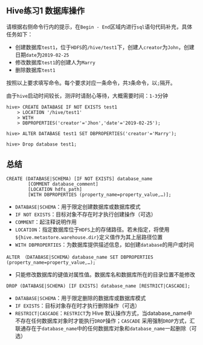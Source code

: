 ## Hive练习1 数据库操作

请根据右侧命令行内的提示，在`Begin - End`区域内进行`sql`语句代码补充，具体任务如下：

- 创建数据库`test1`，位于`HDFS`的`/hive/test1`下，创建人`creator`为`John`，创建日期`date`为`2019-02-25`
- 修改数据库`test1`的创建人为`Marry`
- 删除数据库`test1`

按照以上要求填写命令。每个要求对应一条命令，共`3`条命令，以`;`隔开。

由于`hive`启动时间较长，测评时请耐心等待，大概需要时间：`1-3`分钟

```
hive> CREATE DATABASE IF NOT EXISTS test1 
    > LOCATION '/hive/test1'
    > WITH 					
    > DBPROPERTIES('creator'='Jhon','date'='2019-02-25');
```

```
hive> ALTER DATABASE test1 SET DBPROPERTIES('creator'='Marry');
```

```
hive> Drop database test1;
```



## 总结

```
CREATE (DATABASE|SCHEMA) [IF NOT EXISTS] database_name
        [COMMENT database_comment]
        [LOCATION hdfs_path]
        [WITH DBPROPERTIES (property_name=property_value,…)];
```

- `DATABASE|SCHEMA`：用于限定创建数据库或数据库模式
- `IF NOT EXISTS`：目标对象不存在时才执行创建操作（可选）
- `COMMENT`：起注释说明作用
- `LOCATION`：指定数据库位于`HDFS`上的存储路径。若未指定，将使用`${hive.metastore.warehouse.dir}`定义值作为其上层路径位置
- `WITH DBPROPERTIES`：为数据库提供描述信息，如创建`database`的用户或时间



```
ALTER （DATABASE|SCHEMA）database_name SET DBPROPERTIES (property_name=property_value,…);
```

- 只能修改数据库的键值对属性值。数据库名和数据库所在的目录位置不能修改



```
DROP (DATABASE|SCHEMA) [IF EXISTS] database_name [RESTRICT|CASCADE];
```

- `DATABASE|SCHEMA`：用于限定删除的数据库或数据库模式
- `IF EXISTS`：目标对象存在时才执行删除操作（可选）
- `RESTRICT|CASCADE`：`RESTRICT`为 Hive 默认操作方式，当database_name中不存在任何数据库对象时才能执行`DROP`操作；`CASCADE` 采用强制`DROP`方式，汇联通存在于`database_name`中的任何数据库对象和`database_name`一起删除（可选）

